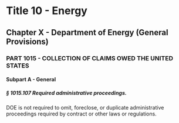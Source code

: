 
# Title 10 - Energy
## Chapter X - Department of Energy (General Provisions)
### PART 1015 - COLLECTION OF CLAIMS OWED THE UNITED STATES
#### Subpart A - General
##### § 1015.107 Required administrative proceedings.

DOE is not required to omit, foreclose, or duplicate administrative proceedings required by contract or other laws or regulations.
